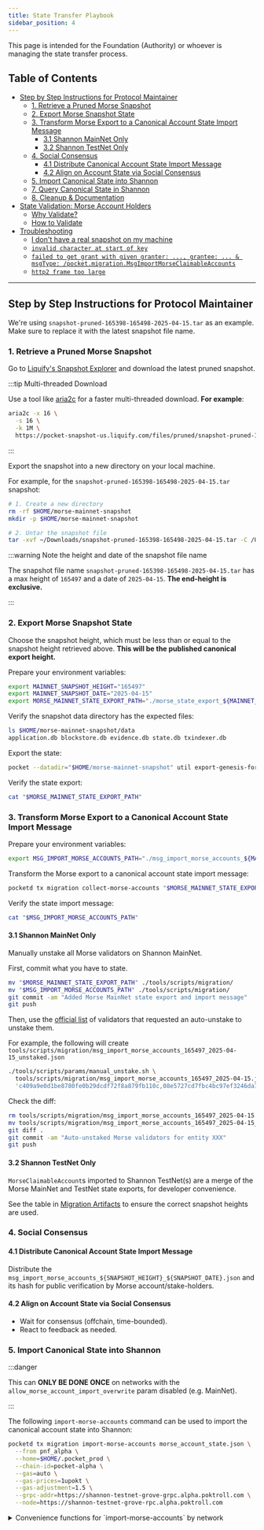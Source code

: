 ```yaml
---
title: State Transfer Playbook
sidebar_position: 4
---
```


This page is intended for the Foundation (Authority) or whoever is managing the state transfer process.

## Table of Contents <!-- omit in toc -->

- [Step by Step Instructions for Protocol Maintainer](#step-by-step-instructions-for-protocol-maintainer)
  - [1. Retrieve a Pruned Morse Snapshot](#1-retrieve-a-pruned-morse-snapshot)
  - [2. Export Morse Snapshot State](#2-export-morse-snapshot-state)
  - [3. Transform Morse Export to a Canonical Account State Import Message](#3-transform-morse-export-to-a-canonical-account-state-import-message)
    - [3.1 Shannon MainNet Only](#31-shannon-mainnet-only)
    - [3.2 Shannon TestNet Only](#32-shannon-testnet-only)
  - [4. Social Consensus](#4-social-consensus)
    - [4.1 Distribute Canonical Account State Import Message](#41-distribute-canonical-account-state-import-message)
    - [4.2 Align on Account State via Social Consensus](#42-align-on-account-state-via-social-consensus)
  - [5. Import Canonical State into Shannon](#5-import-canonical-state-into-shannon)
  - [7. Query Canonical State in Shannon](#7-query-canonical-state-in-shannon)
  - [8. Cleanup \& Documentation](#8-cleanup--documentation)
- [State Validation: Morse Account Holders](#state-validation-morse-account-holders)
  - [Why Validate?](#why-validate)
  - [How to Validate](#how-to-validate)
- [Troubleshooting](#troubleshooting)
  - [I don't have a real snapshot on my machine](#i-dont-have-a-real-snapshot-on-my-machine)
  - [`invalid character at start of key`](#invalid-character-at-start-of-key)
  - [`failed to get grant with given granter: ..., grantee: ... & msgType: /pocket.migration.MsgImportMorseClaimableAccounts`](#failed-to-get-grant-with-given-granter--grantee---msgtype-pocketmigrationmsgimportmorseclaimableaccounts)
  - [`http2 frame too large`](#http2-frame-too-large)

---

## Step by Step Instructions for Protocol Maintainer

We're using `snapshot-pruned-165398-165498-2025-04-15.tar` as an example. Make sure to replace it with the latest snapshot file name.

### 1. Retrieve a Pruned Morse Snapshot

Go to [Liquify's Snapshot Explorer](https://pocket-snapshot-uk.liquify.com/#/pruned/) and download the latest pruned snapshot.

:::tip Multi-threaded Download

Use a tool like [aria2c](https://aria2.github.io/) for a faster multi-threaded download. **For example**:

```bash
aria2c -x 16 \
  -s 16 \
  -k 1M \
  https://pocket-snapshot-us.liquify.com/files/pruned/snapshot-pruned-165398-165498-2025-04-15.tar
```

:::

Export the snapshot into a new directory on your local machine.

For example, for the `snapshot-pruned-165398-165498-2025-04-15.tar` snapshot:

```bash
# 1. Create a new directory
rm -rf $HOME/morse-mainnet-snapshot
mkdir -p $HOME/morse-mainnet-snapshot

# 2. Untar the snapshot file
tar -xvf ~/Downloads/snapshot-pruned-165398-165498-2025-04-15.tar -C /Users/olshansky/morse-mainnet-snapshot
```

:::warning Note the height and date of the snapshot file name

The snapshot file name `snapshot-pruned-165398-165498-2025-04-15.tar` has a max height of `165497` and a date of `2025-04-15`. **The end-height is exclusive.**

:::

### 2. Export Morse Snapshot State

Choose the snapshot height, which must be less than or equal to the snapshot height retrieved above. **This will be the published canonical export height.**

Prepare your environment variables:

```bash
export MAINNET_SNAPSHOT_HEIGHT="165497"
export MAINNET_SNAPSHOT_DATE="2025-04-15"
export MORSE_MAINNET_STATE_EXPORT_PATH="./morse_state_export_${MAINNET_SNAPSHOT_HEIGHT}_${MAINNET_SNAPSHOT_DATE}.json"
```

Verify the snapshot data directory has the expected files:

```bash
ls $HOME/morse-mainnet-snapshot/data
application.db blockstore.db evidence.db state.db txindexer.db
```

Export the state:

```bash
pocket --datadir="$HOME/morse-mainnet-snapshot" util export-genesis-for-reset "$MAINNET_SNAPSHOT_HEIGHT" pocket > "$MORSE_MAINNET_STATE_EXPORT_PATH"
```

Verify the state export:

```bash
cat "$MORSE_MAINNET_STATE_EXPORT_PATH"
```

### 3. Transform Morse Export to a Canonical Account State Import Message

Prepare your environment variables:

```bash
export MSG_IMPORT_MORSE_ACCOUNTS_PATH="./msg_import_morse_accounts_${MAINNET_SNAPSHOT_HEIGHT}_${MAINNET_SNAPSHOT_DATE}.json"
```

Transform the Morse export to a canonical account state import message:

```bash
pocketd tx migration collect-morse-accounts "$MORSE_MAINNET_STATE_EXPORT_PATH" "$MSG_IMPORT_MORSE_ACCOUNTS_PATH"
```

Verify the state import message:

```bash
cat "$MSG_IMPORT_MORSE_ACCOUNTS_PATH"
```

#### 3.1 Shannon MainNet Only

Manually unstake all Morse validators on Shannon MainNet.

First, commit what you have to state.

```bash
mv "$MORSE_MAINNET_STATE_EXPORT_PATH" ./tools/scripts/migration/
mv "$MSG_IMPORT_MORSE_ACCOUNTS_PATH" ./tools/scripts/migration/
git commit -am "Added Morse MainNet state export and import message"
git push
```

Then, use the [official list](https://docs.google.com/spreadsheets/d/1V33oAE01s7JLXxjsnJYt7cg_ttaEKbXFFs_qpLKR9l0/edit)
of validators that requested an auto-unstake to unstake them.

For example, the following will create `tools/scripts/migration/msg_import_morse_accounts_165497_2025-04-15_unstaked.json`

```bash
./tools/scripts/params/manual_unstake.sh \
  tools/scripts/migration/msg_import_morse_accounts_165497_2025-04-15.json \
  'c409a9e0d1be8780fe0b29dcdf72f8a879fb110c,08e5727cd7fbc4bc97ef3246da7379043f949f70,278654d9daf0e0be2c4e4da5a26c3b4149c5f6d0,81522de7711246fca147a34173dd2a462dc77a5a,c86b27e72c32b64db3eae137ffa84fec007a9062,79cbe645f2b4fa767322faf59a0093e6b73a2383,a86b6a5517630a23aec3dc4e3479a5818c575ac2,882f3f23687a9f3dddf6c65d66e9e3184ca67573,96f2c414b6f3afbba7ba571b7de360709d614e62,05db988509a25dd812dfd1a421cbf47078301a16'
```

Check the diff:

```bash
rm tools/scripts/migration/msg_import_morse_accounts_165497_2025-04-15.json.backup.20250531_130114
mv tools/scripts/migration/msg_import_morse_accounts_165497_2025-04-15_unstaked.json tools/scripts/migration/msg_import_morse_accounts_165497_2025-04-15.json
git diff .
git commit -am "Auto-unstaked Morse validators for entity XXX"
git push
```

#### 3.2 Shannon TestNet Only

`MorseClaimableAccount`s imported to Shannon TestNet(s) are a merge of the Morse MainNet and TestNet state exports, for developer convenience.

See the table in [Migration Artifacts](https://github.com/pokt-network/poktroll/tree/main/tools/scripts/migration) to ensure the correct snapshot heights are used.

### 4. Social Consensus

#### 4.1 Distribute Canonical Account State Import Message

Distribute the `msg_import_morse_accounts_${SNAPSHOT_HEIGHT}_${SNAPSHOT_DATE}.json` and its hash for public verification by Morse account/stake-holders.

#### 4.2 Align on Account State via Social Consensus

- Wait for consensus (offchain, time-bounded).
- React to feedback as needed.

### 5. Import Canonical State into Shannon

:::danger

This can **ONLY BE DONE ONCE** on networks with the `allow_morse_account_import_overwrite` param disabled (e.g. MainNet).

:::

The following `import-morse-accounts` command can be used to import the canonical account state into Shannon:

```bash
pocketd tx migration import-morse-accounts morse_account_state.json \
  --from pnf_alpha \
  --home=$HOME/.pocket_prod \
  --chain-id=pocket-alpha \
  --gas=auto \
  --gas-prices=1upokt \
  --gas-adjustment=1.5 \
  --grpc-addr=https://shannon-testnet-grove-grpc.alpha.poktroll.com \
  --node=https://shannon-testnet-grove-rpc.alpha.poktroll.com
```

<details>
<summary>Convenience functions for `import-morse-accounts` by network</summary>

```bash
# LocalNet
pocketd tx migration import-morse-accounts "$MSG_IMPORT_MORSE_ACCOUNTS_PATH" --from pnf --home=./localnet/pocketd --network=local --gas=auto --gas-prices=1upokt --gas-adjustment=1.5
```

<details>
<summary>Convenience functions for `import-morse-accounts` by network</summary>

```bash
# LocalNet
pocketd tx migration import-morse-accounts "$MSG_IMPORT_MORSE_ACCOUNTS_PATH" --from pnf --home=./localnet/pocketd --network=local --gas=auto --gas-prices=1upokt --gas-adjustment=1.5

# Alpha TestNet
pocketd tx migration import-morse-accounts "$MSG_IMPORT_MORSE_ACCOUNTS_PATH" --from pokt1r6ja6rz6rpae58njfrsgs5n5sp3r36r2q9j04h --home=~/.pocket_prod --network=alpha --gas=auto --gas-prices=1upokt --gas-adjustment=1.5

# Beta TestNet
pocketd tx migration import-morse-accounts "$MSG_IMPORT_MORSE_ACCOUNTS_PATH" --from pokt1f0c9y7mahf2ya8tymy8g4rr75ezh3pkklu4c3e --home=~/.pocket_prod --network=beta --gas=auto --gas-prices=1upokt --gas-adjustment=1.5

# MainNet
pocketd tx migration import-morse-accounts "$MSG_IMPORT_MORSE_ACCOUNTS_PATH" --from pokt18808wvw0h4t450t06uvauny8lvscsxjfyua7vh --home=~/.pocket_prod --network=main --gas=auto --gas-prices=1upokt --gas-adjustment=1.5
```

</details>

### 7. Query Canonical State in Shannon

The list of all claimable Morse accounts (balances/stakes) on Shannon can be retrieved using the following command:

```bash
pocketd query migration list-morse-claimable-account
```

A specific Morse address can be retrieved using the following command:

```bash
pocketd query migration show-morse-claimable-account <morse-address>
```

<details>
<summary>Convenience functions for `list-morse-claimable-account` by network</summary>

```bash
# LocalNet
pocketd query migration list-morse-claimable-account --network=local

# Alpha TestNet
pocketd query migration list-morse-claimable-account --network=alpha

# Beta TestNet
pocketd query migration list-morse-claimable-account --network=beta

# MainNet
pocketd query migration list-morse-claimable-account --network=main
```

</details>

### 8. Cleanup & Documentation

Document the details of the snapshot upload in [tools/scripts/migration/README.md](https://github.com/pokt-network/poktroll/blob/main/tools/scripts/migration/README.md)/.

## State Validation: Morse Account Holders

:::info Fun Analogy 👯

- It's like making sure you and your friends (your accounts) are on "the list" before it gets printed out and handed to the crypto-club bouncer.
- Double-check that all names are on the list and spelled correctly; **the bouncer at crypto-club is brutally strict**.

:::

### Why Validate?

**The output in `msg_morse_import_accounts_${SNAPSHOT_HEIGHT}_${DATE}.json` MUST be validated before step 6.**

The [State Transfer Overview](3_state_transfer_overview.md) process determines the _official_ set of claimable Morse accounts (balances/stakes) on Shannon.

It's **critical** for Morse account/stake-holders to confirm their account(s) are included and correct in the proposed `msg_import_morse_claimable_accounts.json`.

### How to Validate

Firstly, **Retrieve** the latest proposed `msg_morse_import_accounts_${SNAPSHOT_HEIGHT}_${DATE}.json` (contains both the state and its hash).

Then, **Validate** using the Shannon CLI like so:

```bash
pocketd tx migration validate-morse-accounts ./msg_import_morse_accounts_<SNAPSHOT_HEIGHT>_<SNAPSHOT_DATE>.json [morse_hex_address1, ...]
```

- You can pass multiple Morse addresses to the command
- For each address, the corresponding `MorseClaimableAccount` is printed for manual inspection and validation

## Troubleshooting

### I don't have a real snapshot on my machine

Intended for core developer who need a `morse_state_export.json` for testing.

Use the following E2E test:

```bash
# make localnet_up # expectation that you are familiar with this process
make test_e2e_migration_fixture
mv e2e/tests/morse_state_export.json morse_state_export.json
```

### `invalid character at start of key`

If you're getting this error, make sure your `--home` flag points to a Shannon (not Morese) directory:

```bash
failed to read in /Users/olshansky/.pocket/config/config.toml: While parsing config: toml: invalid character at start of key: {
```

### `failed to get grant with given granter: ..., grantee: ... & msgType: /pocket.migration.MsgImportMorseClaimableAccounts`

You can query all grants by a given granter (i.e. `pokt10d07y265gmmuvt4z0w9aw880jnsr700j8yv32t`) like so:

```bash
pocketd query authz grants-by-granter pokt10d07y265gmmuvt4z0w9aw880jnsr700j8yv32t
```

And if one is missing, simply execute it like so:

```bash
pocketd tx authz grant \
  pokt1eeeksh2tvkh7wzmfrljnhw4wrhs55lcuvmekkw \
  generic \
  --msg-type="/pocket.migration.MsgImportMorseClaimableAccounts" \
  --from pnf_alpha \
  --expiration 16725225600 \
  --network=<network> \
  --gas auto --gas-prices 1upokt --gas-adjustment 1.5 \
  --home=$HOME/.pocket_prod
```

### `http2 frame too large`

If you're seeing the following issue:

```bash
rpc error: code = Unavailable desc = connection error: desc = "error reading server preface: http2: frame too large"
```

The http/grpc configs of the `RPC_ENDPOINT` you're using may need to be configured.

If you're running it yourself in `k8s`, a workaround can be to replace this command:

```bash
pocketd tx migration import-morse-accounts ./tools/scripts/migration/morse_account_state_alpha.json  --from pnf_alpha  --home=$HOME/.pocket_prod --network=alpha --gas=auto --gas-prices=1upokt --gas-adjustment=1.5
```

with

```bash
kubectl port-forward pods/alpha-validator1-pocketd-0 26657:26657 9090:9090 -n testnet-alpha --address 0.0.0.0

pocketd tx migration import-morse-accounts ./tools/scripts/migration/morse_account_state_alpha.json  --from pnf_alpha  --home=$HOME/.pocket_prod --network=alpha --gas=auto --gas-prices=1upokt --gas-adjustment=1.5 --node=localhost:26657
```
